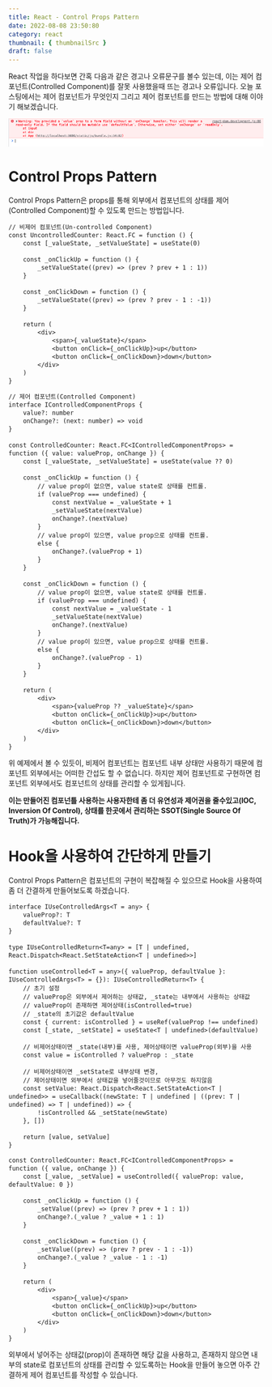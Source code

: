 ```yaml
---
title: React - Control Props Pattern
date: 2022-08-08 23:50:80
category: react
thumbnail: { thumbnailSrc }
draft: false
---
```


React 작업을 하다보면 간혹 다음과 같은 경고나 오류문구를 볼수 있는데, 이는 제어 컴포넌트(Controlled Component)를 잘못 사용했을때 뜨는 경고나 오류입니다. 오늘 포스팅에서는 제어 컴포넌트가 무엇인지 그리고 제어 컴포넌트를 만드는 방법에 대해 이야기 해보겠습니다.

![controlled-value-error](./controlled-value-error.png)



# Control Props Pattern

Control Props Pattern은 props를 통해 외부에서 컴포넌트의 상태를 제어(Controlled Component)할 수 있도록 만드는 방법입니다. 

```tsx
// 비제어 컴포넌트(Un-controlled Component)
const UncontrolledCounter: React.FC = function () {
    const [_valueState, _setValueState] = useState(0)

    const _onClickUp = function () {
        _setValueState((prev) => (prev ? prev + 1 : 1))
    }

    const _onClickDown = function () {
        _setValueState((prev) => (prev ? prev - 1 : -1))
    }

    return (
        <div>
            <span>{_valueState}</span>
            <button onClick={_onClickUp}>up</button>
            <button onClick={_onClickDown}>down</button>
        </div>
    )
}
```

```tsx
// 제어 컴포넌트(Controlled Component)
interface IControlledComponentProps {
    value?: number
    onChange?: (next: number) => void
}

const ControlledCounter: React.FC<IControlledComponentProps> = function ({ value: valueProp, onChange }) {
    const [_valueState, _setValueState] = useState(value ?? 0)

    const _onClickUp = function () {
        // value prop이 없으면, value state로 상태를 컨트롤.
        if (valueProp === undefined) {
            const nextValue = _valueState + 1
            _setValueState(nextValue)
            onChange?.(nextValue)
        }
        // value prop이 있으면, value prop으로 상태를 컨트롤.
        else {
            onChange?.(valueProp + 1)
        }
    }

    const _onClickDown = function () {
        // value prop이 없으면, value state로 상태를 컨트롤.
        if (valueProp === undefined) {
            const nextValue = _valueState - 1
            _setValueState(nextValue)
            onChange?.(nextValue)
        }
        // value prop이 있으면, value prop으로 상태를 컨트롤.
        else {
            onChange?.(valueProp - 1)
        }
    }

    return (
        <div>
            <span>{valueProp ?? _valueState}</span>
            <button onClick={_onClickUp}>up</button>
            <button onClick={_onClickDown}>down</button>
        </div>
    )
}
```

위 예제에서 볼 수 있듯이, 비제어 컴포넌트는 컴포넌트 내부 상태만 사용하기 때문에 컴포넌트 외부에서는 어떠한 간섭도 할 수 없습니다. 하지만 제어 컴포넌트로 구현하면 컴포넌트 외부에서도 컴포넌트의 상태를 관리할 수 있게됩니다.

**이는 만들어진 컴포넌틀 사용하는 사용자한테 좀 더 유연성과 제어권을 줄수있고(IOC, Inversion Of Control), 상태를 한곳에서 관리하는 SSOT(Single Source Of Truth)가 가능해집니다.**


# Hook을 사용하여 간단하게 만들기

Control Props Pattern은 컴포넌트의 구현이 복잡해질 수 있으므로 Hook을 사용하여 좀 더 간결하게 만들어보도록 하겠습니다.

```tsx
interface IUseControlledArgs<T = any> {
    valueProp?: T
    defaultValue?: T
}

type IUseControlledReturn<T=any> = [T | undefined, React.Dispatch<React.SetStateAction<T | undefined>>]

function useControlled<T = any>({ valueProp, defaultValue }: IUseControlledArgs<T> = {}): IUseControlledReturn<T> {
    // 초기 설정
    // valueProp은 외부에서 제어하는 상태값, _state는 내부에서 사용하는 상태값
    // valueProp이 존재하면 제어상태(isControlled=true)
    // _state의 초기값은 defaultValue
    const { current: isControlled } = useRef(valueProp !== undefined)
    const [_state, _setState] = useState<T | undefined>(defaultValue)

    // 비제어상태이면 _state(내부)를 사용, 제어상태이면 valueProp(외부)을 사용
    const value = isControlled ? valueProp : _state

    // 비제어상태이면 _setState로 내부상태 변경,
    // 제어상태이면 외부에서 상태값을 넣어줄것이므로 아무것도 하지않음
    const setValue: React.Dispatch<React.SetStateAction<T | undefined>> = useCallback((newState: T | undefined | ((prev: T | undefined) => T | undefined)) => {
        !isControlled && _setState(newState)
    }, [])

    return [value, setValue]
}
```

```tsx
const ControlledCounter: React.FC<IControlledComponentProps> = function ({ value, onChange }) {
    const [_value, _setValue] = useControlled({ valueProp: value, defaultValue: 0 })

    const _onClickUp = function () {
        _setValue((prev) => (prev ? prev + 1 : 1))
        onChange?.(_value ? _value + 1 : 1)
    }

    const _onClickDown = function () {
        _setValue((prev) => (prev ? prev - 1 : -1))
        onChange?.(_value ? _value - 1 : -1)
    }

    return (
        <div>
            <span>{_value}</span>
            <button onClick={_onClickUp}>up</button>
            <button onClick={_onClickDown}>down</button>
        </div>
    )
}
```

외부에서 넣어주는 상태값(prop)이 존재하면 해당 값을 사용하고, 존재하지 않으면 내부의 state로 컴포넌트의 상태를 관리할 수 있도록하는 Hook을 만들어 놓으면 아주 간결하게 제어 컴포넌트를 작성할 수 있습니다.